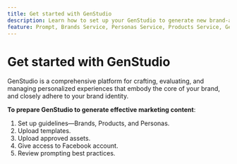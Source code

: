 ```yaml
---
title: Get started with GenStudio
description: Learn how to set up your GenStudio to generate new brand-aligned marketing content.
feature: Prompt, Brands Service, Personas Service, Products Service, Generative AI
---
```


# Get started with GenStudio

GenStudio is a comprehensive platform for crafting, evaluating, and managing personalized experiences that embody the core of your brand, and closely adhere to your brand identity.

**To prepare GenStudio to generate effective marketing content**:

1. Set up guidelines—Brands, Products, and Personas.
1. Upload templates.
1. Upload approved assets.
1. Give access to Facebook account.
1. Review prompting best practices.
